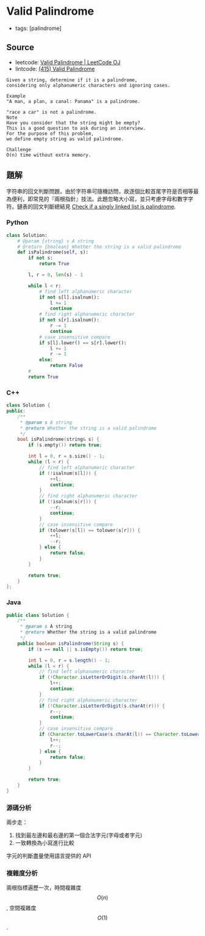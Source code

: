 # Valid Palindrome

- tags: [palindrome]

## Source

- leetcode: [Valid Palindrome | LeetCode OJ](https://leetcode.com/problems/valid-palindrome/)
- lintcode: [(415) Valid Palindrome](http://www.lintcode.com/en/problem/valid-palindrome/)

```
Given a string, determine if it is a palindrome,
considering only alphanumeric characters and ignoring cases.

Example
"A man, a plan, a canal: Panama" is a palindrome.

"race a car" is not a palindrome.
Note
Have you consider that the string might be empty?
This is a good question to ask during an interview.
For the purpose of this problem,
we define empty string as valid palindrome.

Challenge
O(n) time without extra memory.
```

## 題解

字符串的回文判斷問題，由於字符串可隨機訪問，故逐個比較首尾字符是否相等最為便利，即常見的『兩根指針』技法。此題忽略大小寫，並只考慮字母和數字字符。鏈表的回文判斷總結見 [Check if a singly linked list is palindrome](http://algorithm.yuanbin.zh-hans/linked_list/check_if_a_singly_linked_list_is_palindrome.html).

### Python

```python
class Solution:
    # @param {string} s A string
    # @return {boolean} Whether the string is a valid palindrome
    def isPalindrome(self, s):
        if not s:
            return True

        l, r = 0, len(s) - 1

        while l < r:
            # find left alphanumeric character
            if not s[l].isalnum():
                l += 1
                continue
            # find right alphanumeric character
            if not s[r].isalnum():
                r -= 1
                continue
            # case insensitive compare
            if s[l].lower() == s[r].lower():
                l += 1
                r -= 1
            else:
                return False
        #
        return True
```

### C++

```c++
class Solution {
public:
    /**
     * @param s A string
     * @return Whether the string is a valid palindrome
     */
    bool isPalindrome(string& s) {
        if (s.empty()) return true;

        int l = 0, r = s.size() - 1;
        while (l < r) {
            // find left alphanumeric character
            if (!isalnum(s[l])) {
                ++l;
                continue;
            }
            // find right alphanumeric character
            if (!isalnum(s[r])) {
                --r;
                continue;
            }
            // case insensitive compare
            if (tolower(s[l]) == tolower(s[r])) {
                ++l;
                --r;
            } else {
                return false;
            }
        }

        return true;
    }
};
```

### Java

```java
public class Solution {
    /**
     * @param s A string
     * @return Whether the string is a valid palindrome
     */
    public boolean isPalindrome(String s) {
        if (s == null || s.isEmpty()) return true;

        int l = 0, r = s.length() - 1;
        while (l < r) {
            // find left alphanumeric character
            if (!Character.isLetterOrDigit(s.charAt(l))) {
                l++;
                continue;
            }
            // find right alphanumeric character
            if (!Character.isLetterOrDigit(s.charAt(r))) {
                r--;
                continue;
            }
            // case insensitive compare
            if (Character.toLowerCase(s.charAt(l)) == Character.toLowerCase(s.charAt(r))) {
                l++;
                r--;
            } else {
                return false;
            }
        }

        return true;
    }
}
```

### 源碼分析

兩步走：

1. 找到最左邊和最右邊的第一個合法字元(字母或者字元)
2. 一致轉換為小寫進行比較

字元的判斷盡量使用語言提供的 API

### 複雜度分析

兩根指標遍歷一次，時間複雜度 $$O(n)$$, 空間複雜度 $$O(1)$$.
